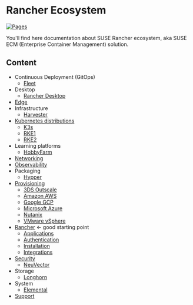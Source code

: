 # Rancher Ecosystem

[![Pages](https://github.com/devpro/rancher-ecosystem/actions/workflows/pages.yml/badge.svg)](https://github.com/devpro/rancher-ecosystem/actions/workflows/pages.yml)

You'll find here documentation about SUSE Rancher ecosystem, aka SUSE ECM (Enterprise Container Management) solution.

## Content

* Continuous Deployment (GitOps)
  * [Fleet](docs/fleet.md)
* Desktop
  * [Rancher Desktop](docs/rancher-desktop.md)
* [Edge](docs/edge.md)
* Infrastructure
  * [Harvester](docs/harvester.md)
* [Kubernetes distributions](kubernetes-distributions)
  * [K3s](docs/k3s.md)
  * [RKE1](docs/rke.md)
  * [RKE2](docs/rke2.md)
* Learning platforms
  * [HobbyFarm](docs/hobbyfarm.md)
* [Networking](docs/networking.md)
* [Observability](docs/observability.md)
* Packaging
  * [Hypper](docs/hypper.md)
* [Provisioning](docs/provisioning.md)
  * [3DS Outscale](docs/providers/3ds-outscale.md)
  * [Amazon AWS](docs/providers/amazon-aws.md)
  * [Google GCP](docs/providers/google-gcp.md)
  * [Microsoft Azure](docs/providers/microsoft-azure.md)
  * [Nutanix](docs/providers/nutanix.md)
  * [VMware vSphere](docs/providers/wmware-vsphere.md)
* [Rancher](docs/rancher.md) ← good starting point
  * [Applications](docs/rancher-apps.md)
  * [Authentication](docs/rancher-authentication.md)
  * [Installation](docs/rancher-installation.md)
  * [Integrations](docs/rancher-integrations.md)
* [Security](docs/security.md)
  * [NeuVector](docs/neuvector.md)
* Storage
  * [Longhorn](docs/longhorn.md)
* System
  * [Elemental](docs/elemental.md)
* [Support](docs/support.md)
